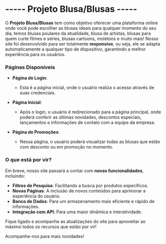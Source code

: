# ----- Projeto Blusa/Blusas -----

O **Projeto Blusa/Blusas** tem como objetivo oferecer uma plataforma online onde você pode escolher as blusas ideais para qualquer momento do seu dia, temos blusas poulares da atualidade, blusa de artistas, blusas para quem curte filmes e séries, blusas cartoons, moletons e muito mais! Nosso site foi desenvolvido para ser totalmente **responsivo**, ou seja, ele se adapta automaticamente a qualquer tipo de dispositivo, garantindo a melhor experiência para os usuários.

### Páginas Disponíveis

- **Página de Login**: 
  - Esta é a página inicial, onde o usuário realiza o acesso através de suas credenciais.

- **Página Inicial**: 
  - Após o login, o usuário é redirecionado para a página principal, onde poderá conferir as últimas novidades, descontos especiais, lançamentos e informações de contato com a equipe da empresa.

- **Página de Promoções**: 
  - Nessa página, o usuário poderá visualizar todas as blusas que estão com desconto ou em promoção no momento.

### O que está por vir?

Em breve, nosso site passará a contar com **novas funcionalidades**, incluindo:

- **Filtros de Pesquisa**: Facilitando a busca por produtos específicos.
- **Novas Páginas**: A inclusão de novos conteúdos para aprimorar a experiência do usuário.
- **Banco de Dados**: Para um armazenamento mais eficiente e rápido de informações.
- **Integração com API**: Para uma maior dinâmica e interatividade.

Fique ligado e acompanhe as atualizações do site para aproveitar ao máximo todos os recursos que estão por vir!

Acompanhe-nos para mais novidades!


